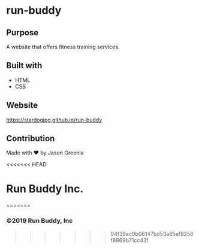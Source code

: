# run-buddy

## Purpose
A website that offers fitness training services.

## Built with
* HTML
* CSS

## Website
https://stardogjpg.github.io/run-buddy

## Contribution
Made with ❤️ by Jason Greenia

<<<<<<< HEAD
# Run Buddy Inc.
=======
### ©️2019 Run Buddy, Inc 
>>>>>>> 04f39ec0b06147bd53a65ef9256f8869b71cc43f
